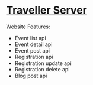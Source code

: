 # [Traveller Server](https://traveller-server-api.herokuapp.com/)

Website Features:

-   Event list api
-   Event detail api
-   Event post api
-   Registration api
-   Registration update api
-   Registration delete api
-   Blog post api


